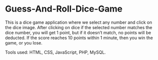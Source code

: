# Guess-And-Roll-Dice-Game

This is a dice game application where we select any number and click on the dice image. 
After clicking on dice if the selected number matches the dice number, you will get 1 point, but if it doesn’t match, no points will be deducted.
If the score reaches 10 points within 1 minute, then you win the game, or you lose.

Tools used: HTML, CSS, JavaScript, PHP, MySQL.

